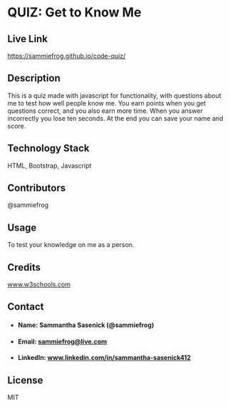 # QUIZ: Get to Know Me

## Live Link

https://sammiefrog.github.io/code-quiz/

## Description
This is a quiz made with javascript for functionality, with questions about me to test how well people know me. You earn points when you get questions correct, and you also earn more time. When you answer incorrectly you lose ten seconds. At the end you can save your name and score.

## Technology Stack
HTML, Bootstrap, Javascript

## Contributors
@sammiefrog

## Usage
To test your knowledge on me as a person.

## Credits
www.w3schools.com 

## Contact
* #### Name: Sammantha Sasenick (@sammiefrog)
* #### Email: [sammiefrog@live.com](sammiefrog@live.com)
* #### LinkedIn: www.linkedin.com/in/sammantha-sasenick412

## License
MIT